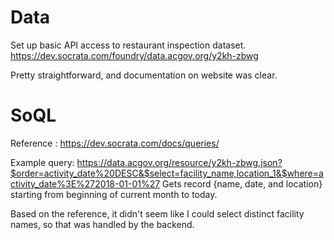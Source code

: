 # Data

Set up basic API access to restaurant inspection dataset.  
https://dev.socrata.com/foundry/data.acgov.org/y2kh-zbwg

Pretty straightforward, and documentation on website was clear.

# SoQL 

Reference : https://dev.socrata.com/docs/queries/

Example query:
https://data.acgov.org/resource/y2kh-zbwg.json?$order=activity_date%20DESC&$select=facility_name,location_1&$where=activity_date%3E%272018-01-01%27
Gets record {name, date, and location} starting from beginning of current month to today. 

Based on the reference, it didn't seem like I could select distinct facility names, so that was handled by the backend.





